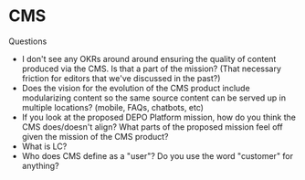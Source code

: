 # CMS

Questions
- I don't see any OKRs around around ensuring the quality of content produced via the CMS. Is that a part of the mission? (That necessary friction for editors that we've discussed in the past?)
- Does the vision for the evolution of the CMS product include modularizing content so the same source content can be served up in multiple locations? (mobile, FAQs, chatbots, etc)
- If you look at the proposed DEPO Platform mission, how do you think the CMS does/doesn't align? What parts of the proposed mission feel off given the mission of the CMS product?
- What is LC?
- Who does CMS define as a "user"? Do you use the word "customer" for anything?
